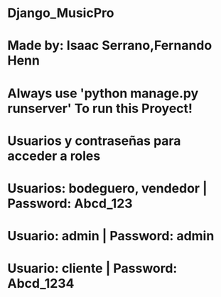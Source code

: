 # Django_MusicPro
# Made by: Isaac Serrano,Fernando Henn
# Always use 'python manage.py runserver' To run this Proyect!
# Usuarios y contraseñas para acceder a roles
# Usuarios: bodeguero, vendedor | Password: Abcd_123
# Usuario: admin | Password: admin
# Usuario: cliente | Password: Abcd_1234

